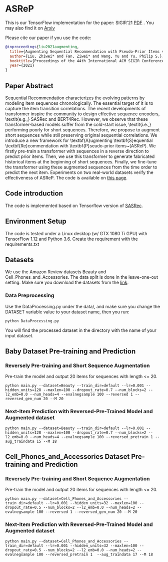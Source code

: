 # ASReP
This is our TensorFlow implementation for the paper:
SIGIR'21 [PDF](./Pre_sequence_Generation.pdf) . You may also find it on [Arxiv](https://arxiv.org/abs/2105.00522)

Please cite our paper if you use the code:
```bibtex
@inproceedings{liu2021augmenting,
  title={Augmenting Sequential Recommendation with Pseudo-Prior Items via Reversely Pre-training Transformer},
  author={Liu, Zhiwei* and Fan, Ziwei* and Wang, Yu and Yu, Philip S.},
  booktitle={Proceedings of the 44th International ACM SIGIR Conference on Research and Development in Information Retrieval},
  year={2021}
}
```

## Paper Abstract
Sequential Recommendation characterizes the evolving patterns by modeling item sequences chronologically. The essential target of it is to capture the item transition correlations. The recent developments of transformer inspire the community to design effective sequence encoders, \textit{e.g.,} SASRec and BERT4Rec. However, we observe that these transformer-based models suffer from the cold-start issue, \textit{i.e.,} performing poorly for short sequences. Therefore, we propose to augment short sequences while still preserving original sequential correlations. We introduce a new framework for \textbf{A}ugmenting \textbf{S}equential \textbf{Re}commendation with \textbf{P}seudo-prior items~(ASReP). We firstly pre-train a transformer with sequences in a reverse direction to predict prior items. Then, we use this transformer to generate fabricated historical items at the beginning of short sequences. Finally, we fine-tune the transformer using these augmented sequences from the time order to predict the next item. Experiments on two real-world datasets verify the effectiveness of ASReP. The code is available on [this page](https://github.com/DyGRec/ASReP).

## Code introduction
The code is implemented based on Tensorflow version of [SASRec](https://github.com/kang205/SASRec).

## Environment Setup
The code is tested under a Linux desktop (w/ GTX 1080 Ti GPU) with TensorFlow 1.12 and Python 3.6.
Create the requirement with the requirements.txt

## Datasets
We use the Amazon Review datasets Beauty and Cell_Phones_and_Accessories. The data split is done in the
leave-one-out setting. Make sure you download the datasets from the [link](https://jmcauley.ucsd.edu/data/amazon/).

### Data Preprocessing
Use the DataProcessing.py under the data/, and make sure you change the DATASET variable
value to your dataset name, then you run:
```
python DataProcessing.py
```
You will find the processed dataset in the directory with the name of your input dataset.


## Baby Dataset Pre-training and Prediction
### Reversely Pre-training and Short Sequence Augmentation
Pre-train the model and output 20 items for sequences with length <= 20.
```
python main.py --dataset=Beauty --train_dir=default --lr=0.001 --hidden_units=128 --maxlen=100 --dropout_rate=0.7 --num_blocks=2 --l2_emb=0.0 --num_heads=4 --evalnegsample 100 --reversed 1 --reversed_gen_num 20 --M 20
```
### Next-Item Prediction with Reversed-Pre-Trained Model and Augmented dataset
```
python main.py --dataset=Beauty --train_dir=default --lr=0.001 --hidden_units=128 --maxlen=100 --dropout_rate=0.7 --num_blocks=2 --l2_emb=0.0 --num_heads=4 --evalnegsample 100 --reversed_pretrain 1 --aug_traindata 15 --M 18
```

## Cell_Phones_and_Accessories Dataset Pre-training and Prediction
### Reversely Pre-training and Short Sequence Augmentation
Pre-train the model and output 20 items for sequences with length <= 20.
```
python main.py --dataset=Cell_Phones_and_Accessories --train_dir=default --lr=0.001 --hidden_units=32 --maxlen=100 --dropout_rate=0.5 --num_blocks=2 --l2_emb=0.0 --num_heads=2 --evalnegsample 100 --reversed 1 --reversed_gen_num 20 --M 20
```
### Next-Item Prediction with Reversed-Pre-Trained Model and Augmented dataset
```
python main.py --dataset=Cell_Phones_and_Accessories --train_dir=default --lr=0.001 --hidden_units=32 --maxlen=100 --dropout_rate=0.5 --num_blocks=2 --l2_emb=0.0 --num_heads=2 --evalnegsample 100 --reversed_pretrain 1  --aug_traindata 17 --M 18
```

